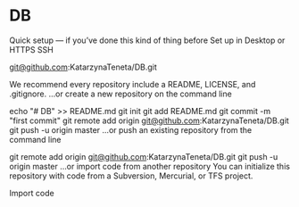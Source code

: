 # DB



Quick setup — if you’ve done this kind of thing before
 Set up in Desktop	or	
 HTTPS
 SSH

git@github.com:KatarzynaTeneta/DB.git

We recommend every repository include a README, LICENSE, and .gitignore.
…or create a new repository on the command line

echo "# DB" >> README.md
git init
git add README.md
git commit -m "first commit"
git remote add origin git@github.com:KatarzynaTeneta/DB.git
git push -u origin master
…or push an existing repository from the command line

git remote add origin git@github.com:KatarzynaTeneta/DB.git
git push -u origin master
…or import code from another repository
You can initialize this repository with code from a Subversion, Mercurial, or TFS project.

Import code



